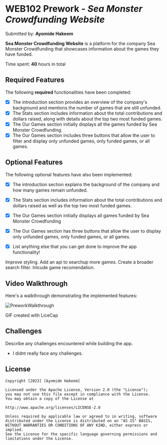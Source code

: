 # WEB102 Prework - *Sea Monster Crowdfunding Website*

Submitted by: **Ayomide Hakeem**

**Sea Monster Crowdfunding Website** is a platform for the company Sea Monster Crowdfunding that showcases information about the games they have funded.

Time spent: **40** hours in total

## Required Features

The following **required** functionalities have been completed:

* [x] The introduction section provides an overview of the company's background and mentions the number of games that are still unfunded.
* [x] The Stats section includes information about the total contributions and dollars raised, along with details about the top two most funded games.
* [x] The Our Games section initially displays all the games funded by Sea Monster Crowdfunding.
* [x] The Our Games section includes three buttons that allow the user to filter and display only unfunded games, only funded games, or all games.

## Optional Features

The following optional features have also been implemented:

* [x] The introduction section explains the background of the company and how many games remain unfunded.
* [x] The Stats section includes information about the total contributions and dollars raised as well as the top two most funded games.
* [x] The Our Games section initially displays all games funded by Sea Monster Crowdfunding
* [x] The Our Games section has three buttons that allow the user to display only unfunded games, only funded games, or all games.

* [x] List anything else that you can get done to improve the app functionality!

Improve styling.
Add an api to searchup more games.
Create a broader search filter.
Inlcude game recomendation.

## Video Walkthrough

Here's a walkthrough demonstrating the implemented features:

![PreworkWalkthrough](https://github.com/ashakeem/web102_prework/assets/125868067/ba6d0135-672d-4e51-b13d-923cf7566a60)


<!-- Replace this with the name of the GIF tool you used! -->
GIF created with LiceCap

<!-- Recommended tools:
[Kap](https://getkap.co/) for macOS
[ScreenToGif](https://www.screentogif.com/) for Windows
[peek](https://github.com/phw/peek) for Linux. -->

## Challenges

Describe any challenges encountered while building the app.

* I didnt really face any challenges.

## License

```
Copyright [2023] [Ayomide Hakeem]

Licensed under the Apache License, Version 2.0 (the "License");
you may not use this file except in compliance with the License.
You may obtain a copy of the License at

http://www.apache.org/licenses/LICENSE-2.0

Unless required by applicable law or agreed to in writing, software
distributed under the License is distributed on an "AS IS" BASIS,
WITHOUT WARRANTIES OR CONDITIONS OF ANY KIND, either express or implied.
See the License for the specific language governing permissions and
limitations under the License.
```
